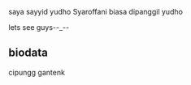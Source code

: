 saya sayyid yudho Syaroffani biasa dipanggil yudho

lets see guys--_--
##
## biodata ##
cipungg gantenk
